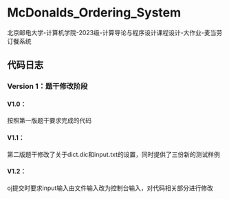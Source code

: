 # McDonalds_Ordering_System
北京邮电大学-计算机学院-2023级-计算导论与程序设计课程设计-大作业-麦当劳订餐系统


## 代码日志

### Version 1：题干修改阶段
#### V1.0：
按照第一版题干要求完成的代码
#### V1.1：
第二版题干修改了关于dict.dic和input.txt的设置，同时提供了三份新的测试样例
#### V1.2：
oj提交时要求input输入由文件输入改为控制台输入，对代码相关部分进行修改